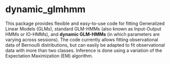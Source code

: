 # dynamic_glmhmm
This package provides flexible and easy-to-use code for fitting Generalized Linear Models (GLMs), standard GLM-HMMs (also known as Input-Output HMMs or IO-HMMs), and **dynamic GLM-HMMs** (in which parameters are varying across sessions). The code currently allows fitting observational data of Bernoulli distributions, but can easily be adapted to fit observational data with more than two classes. Inference is done using a variation of the Expectation Maximization (EM) algorithm.
